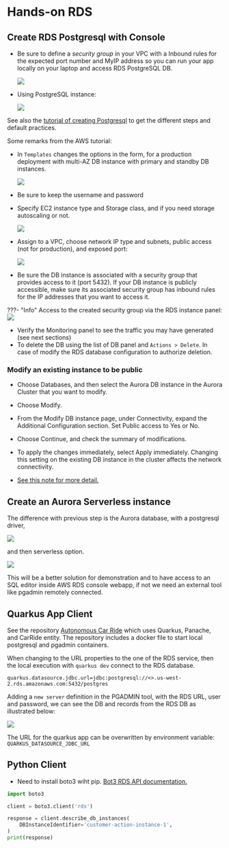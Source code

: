 # Hands-on RDS


## Create RDS Postgresql with Console

* Be sure to define a _security group_ in your VPC with a Inbound rules for the expected port number and MyIP address so you can run your app locally on your laptop and access RDS PostgreSQL DB.

    ![](./images/sg-rds.png)

* Using PostgreSQL instance: 

    ![](./images/rds-1.png)

See also the [tutorial of creating Postgresql](https://docs.aws.amazon.com/AmazonRDS/latest/UserGuide/CHAP_GettingStarted.CreatingConnecting.PostgreSQL.html) to get the different steps and default practices.

Some remarks from the AWS tutorial:

* In `Templates` changes the options in the form, for a production deployment with multi-AZ DB instance with primary and standby DB instances.

    ![](./images/rds-2.png)

* Be sure to keep the username and password
* Specify EC2 instance type and Storage class, and if you need storage autoscaling or not. 

    ![](./images/rds-3.png)

* Assign to a VPC, choose network IP type and subnets, public access (not for production), and exposed port:

    ![](./images/rds-4.png)

* Be sure the DB instance is associated with a security group that provides access to it (port 5432). If your DB instance is publicly accessible, make sure its associated security group has inbound rules for the IP addresses that you want to access it. 

???- "Info"
    Access to the created security group via the RDS instance panel:
    ![](./images/rds-5.png)

* Verify the Monitoring panel to see the traffic you may have generated (see next sections)
* To delete the DB using the list of DB panel and `Actions > Delete`. In case of modify the RDS database configuration to authorize deletion.

### Modify an existing instance to be public

* Choose Databases, and then select the Aurora DB instance in the Aurora Cluster that you want to modify.
* Choose Modify.
* From the Modify DB instance page, under Connectivity, expand the Additional Configuration section. Set Public access to Yes or No.
* Choose Continue, and check the summary of modifications.
* To apply the changes immediately, select Apply immediately. Changing this setting on the existing DB instance in the cluster affects the network connectivity.

* [See this note for more detail.](https://aws.amazon.com/premiumsupport/knowledge-center/aurora-private-public-endpoints/)

## Create an Aurora Serverless instance

The difference with previous step is the Aurora database, with a postgresql driver, 

![](./images/rds-aurora.png)

and then serverless option. 

![](./images/aurora-serverless.png)

This will be a better solution for demonstration and to have access to an SQL editor inside AWS RDS console webapp, if not we need an external tool like pgadmin remotely connected.

## Quarkus App Client

See the repository [Autonomous Car Ride](https://github.com/jbcodeforce/autonomous-car-ride) which uses Quarkus, Panache, and CarRide entity. The repository includes a docker file to start local postgresql and pgadmin containers.

When changing to the URL properties to the one of the RDS service, then the local execution with `quarkus dev` connect to the RDS database.

```shell
quarkus.datasource.jdbc.url=jdbc:postgresql://<>.us-west-2.rds.amazonaws.com:5432/postgres
```

Adding a `new server` definition in the PGADMIN tool, with the RDS URL, user and password, we can see the DB and records from the RDS DB as illustrated below:

![](./images/pgAdmin-RDS.png)

The URL for the quarkus app can be overwritten by environment variable: `QUARKUS_DATASOURCE_JDBC_URL`

## Python Client

* Need to install boto3 wiht pip. [Bot3 RDS API documentation.](https://boto3.amazonaws.com/v1/documentation/api/latest/reference/services/rds.html#client)

```python
import boto3

client = boto3.client('rds')

response = client.describe_db_instances(
    DBInstanceIdentifier='customer-action-instance-1',
)
print(response)
```
